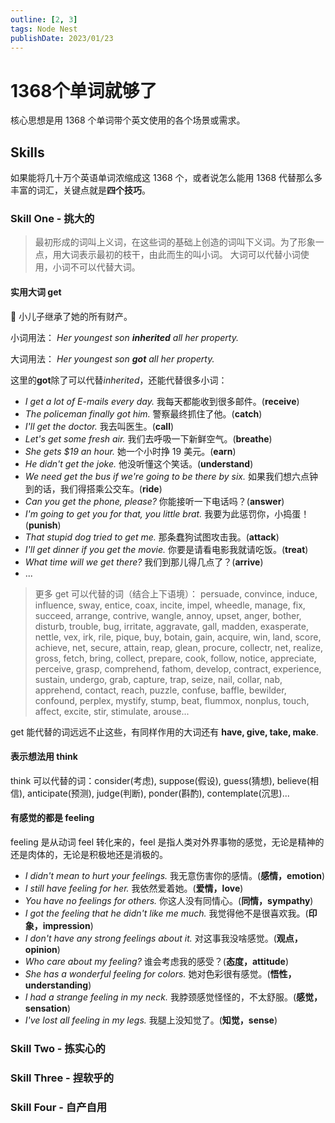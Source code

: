 ```yaml
---
outline: [2, 3]
tags: Node Nest
publishDate: 2023/01/23
---
```


# 1368个单词就够了
核心思想是用 1368 个单词带个英文使用的各个场景或需求。

## Skills

如果能将几十万个英语单词浓缩成这 1368 个，或者说怎么能用 1368 代替那么多丰富的词汇，关键点就是**四个技巧**。

### Skill One - 挑大的

> 最初形成的词叫上义词，在这些词的基础上创造的词叫下义词。为了形象一点，用大词表示最初的枝干，由此而生的叫小词。
> 大词可以代替小词使用，小词不可以代替大词。

#### 实用大词 get

🌰 小儿子继承了她的所有财产。

小词用法：
_Her youngest son **inherited** all her property._

大词用法：
_Her youngest son **got** all her property._

这里的**got**除了可以代替*inherited*，还能代替很多小词：

- _I get a lot of E-mails every day._ 我每天都能收到很多邮件。(**receive**)
- _The policeman finally got him._ 警察最终抓住了他。(**catch**)
- _I'll get the doctor._ 我去叫医生。(**call**)
- _Let's get some fresh air._ 我们去呼吸一下新鲜空气。(**breathe**)
- _She gets $19 an hour._ 她一个小时挣 19 美元。(**earn**)
- _He didn't get the joke._ 他没听懂这个笑话。(**understand**)
- _We need get the bus if we're going to be there by six._ 如果我们想六点钟到的话，我们得搭乘公交车。(**ride**)
- _Can you get the phone, please?_ 你能接听一下电话吗？(**answer**)
- _I'm going to get you for that, you little brat._ 我要为此惩罚你，小捣蛋！(**punish**)
- _That stupid dog tried to get me._ 那条蠢狗试图攻击我。(**attack**)
- _I'll get dinner if you get the movie._ 你要是请看电影我就请吃饭。(**treat**)
- _What time will we get there?_ 我们到那儿得几点了？(**arrive**)
- ...

> 更多 get 可以代替的词（结合上下语境）：
> persuade, convince, induce, influence, sway, entice, coax, incite, impel, wheedle, manage, fix, succeed, arrange, contrive, wangle, annoy, upset, anger, bother, disturb, trouble, bug, irritate, aggravate, gall, madden, exasperate, nettle, vex, irk, rile, pique, buy, botain, gain, acquire, win, land, score, achieve, net, secure, attain, reap, glean, procure, collectr, net, realize, gross, fetch, bring, collect, prepare, cook, follow, notice, appreciate, perceive, grasp, comprehend, fathom, develop, contract, experience, sustain, undergo, grab, capture, trap, seize, nail, collar, nab, apprehend, contact, reach, puzzle, confuse, baffle, bewilder, confound, perplex, mystify, stump, beat, flummox, nonplus, touch, affect, excite, stir, stimulate, arouse...

get 能代替的词远远不止这些，有同样作用的大词还有 **have, give, take, make**.

#### 表示想法用 think

think 可以代替的词：consider(考虑), suppose(假设), guess(猜想), believe(相信), anticipate(预测), judge(判断), ponder(斟酌), contemplate(沉思)...

#### 有感觉的都是 feeling

feeling 是从动词 feel 转化来的，feel 是指人类对外界事物的感觉，无论是精神的还是肉体的，无论是积极地还是消极的。

- _I didn't mean to hurt your feelings._ 我无意伤害你的感情。(**感情，emotion**)
- _I still have feeling for her._ 我依然爱着她。(**爱情，love**)
- _You have no feelings for others._ 你这人没有同情心。(**同情，sympathy**)
- _I got the feeling that he didn't like me much._ 我觉得他不是很喜欢我。(**印象，impression**)
- _I don't have any strong feelings about it._ 对这事我没啥感觉。(**观点，opinion**)
- _Who care about my feeling?_ 谁会考虑我的感受？(**态度，attitude**)
- _She has a wonderful feeling for colors._ 她对色彩很有感觉。(**悟性，understanding**)
- _I had a strange feeling in my neck._ 我脖颈感觉怪怪的，不太舒服。(**感觉，sensation**)
- _I've lost all feeling in my legs._ 我腿上没知觉了。(**知觉，sense**)

### Skill Two - 拣实心的

### Skill Three - 捏软乎的

### Skill Four - 自产自用
